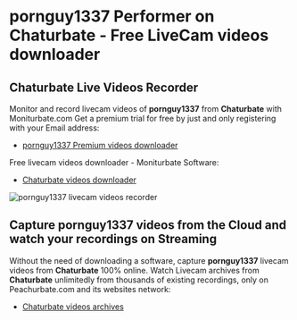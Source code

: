 # pornguy1337 Performer on Chaturbate - Free LiveCam videos downloader

## Chaturbate Live Videos Recorder

Monitor and record livecam videos of **pornguy1337** from **Chaturbate** with Moniturbate.com
Get a premium trial for free by just and only registering with your Email address:
* [pornguy1337 Premium videos downloader](https://moniturbate.com/request-demo-licence-key.html)

Free livecam videos downloader - Moniturbate Software:
* [Chaturbate videos downloader](https://moniturbate.com/moniturbate-download-software.html)

![pornguy1337 livecam videos recorder](https://peachurnet.com/templates/moniturbate-software.png)


## Capture pornguy1337 videos from the Cloud and watch your recordings on Streaming

Without the need of downloading a software, capture **pornguy1337** livecam videos from **Chaturbate** 100% online.
Watch Livecam archives from **Chaturbate** unlimitedly from thousands of existing recordings, only on Peachurbate.com and its websites network:
* [Chaturbate videos archives](https://peachurnet.com/)